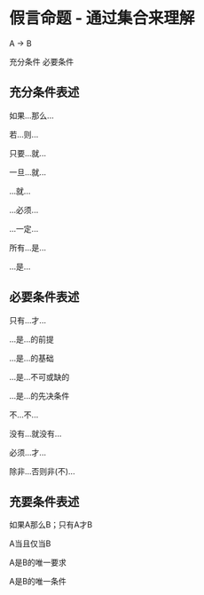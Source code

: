 # 假言命题 - 通过集合来理解

A           ->      B

充分条件            必要条件

## 充分条件表述

如果...那么...

若...则...

只要...就...

一旦...就...

...就...

...必须...

...一定...

所有...是...

...是...

## 必要条件表述

只有...才...

...是...的前提

...是...的基础

...是...不可或缺的

...是...的先决条件

不...不...

没有...就没有...

必须...才...

除非...否则非(不)...

## 充要条件表述

如果A那么B；只有A才B

A当且仅当B

A是B的唯一要求

A是B的唯一条件



